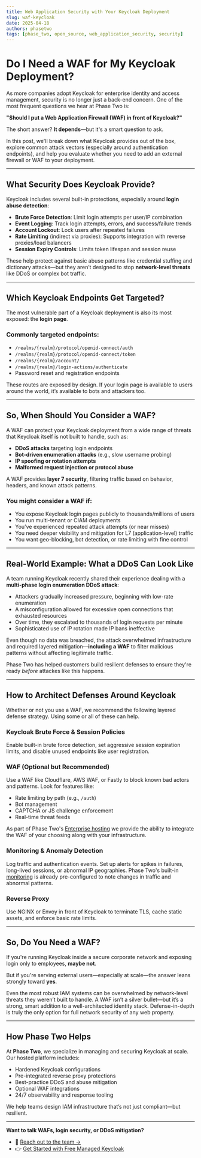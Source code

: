 ```yaml
---
title: Web Application Security with Your Keycloak Deployment
slug: waf-keycloak
date: 2025-04-18
authors: phasetwo
tags: [phase_two, open_source, web_application_security, security]
---
```


# Do I Need a WAF for My Keycloak Deployment?

As more companies adopt Keycloak for enterprise identity and access management, security is no longer just a back-end concern. One of the most frequent questions we hear at Phase Two is:

**"Should I put a Web Application Firewall (WAF) in front of Keycloak?"**

The short answer? **It depends**—but it's a smart question to ask.

In this post, we'll break down what Keycloak provides out of the box, explore common attack vectors (especially around authentication endpoints), and help you evaluate whether you need to add an external firewall or WAF to your deployment.

<!-- truncate -->

---

## What Security Does Keycloak Provide?

Keycloak includes several built-in protections, especially around **login abuse detection**:

- **Brute Force Detection**: Limit login attempts per user/IP combination
- **Event Logging**: Track login attempts, errors, and success/failure trends
- **Account Lockout**: Lock users after repeated failures
- **Rate Limiting** (indirect via proxies): Supports integration with reverse proxies/load balancers
- **Session Expiry Controls**: Limits token lifespan and session reuse

These help protect against basic abuse patterns like credential stuffing and dictionary attacks—but they aren’t designed to stop **network-level threats** like DDoS or complex bot traffic.

---

## Which Keycloak Endpoints Get Targeted?

The most vulnerable part of a Keycloak deployment is also its most exposed: the **login page**.

### Commonly targeted endpoints:

- `/realms/{realm}/protocol/openid-connect/auth`
- `/realms/{realm}/protocol/openid-connect/token`
- `/realms/{realm}/account/`
- `/realms/{realm}/login-actions/authenticate`
- Password reset and registration endpoints

These routes are exposed by design. If your login page is available to users around the world, it’s available to bots and attackers too.

---

## So, When Should You Consider a WAF?

A WAF can protect your Keycloak deployment from a wide range of threats that Keycloak itself is not built to handle, such as:

- **DDoS attacks** targeting login endpoints
- **Bot-driven enumeration attacks** (e.g., slow username probing)
- **IP spoofing or rotation attempts**
- **Malformed request injection or protocol abuse**

A WAF provides **layer 7 security**, filtering traffic based on behavior, headers, and known attack patterns.

### You might consider a WAF if:

- You expose Keycloak login pages publicly to thousands/millions of users
- You run multi-tenant or CIAM deployments
- You’ve experienced repeated attack attempts (or near misses)
- You need deeper visibility and mitigation for L7 (application-level) traffic
- You want geo-blocking, bot detection, or rate limiting with fine control

---

## Real-World Example: What a DDoS Can Look Like

A team running Keycloak recently shared their experience dealing with a **multi-phase login enumeration DDoS attack**:

- Attackers gradually increased pressure, beginning with low-rate enumeration
- A misconfiguration allowed for excessive open connections that exhausted resources
- Over time, they escalated to thousands of login requests per minute
- Sophisticated use of IP rotation made IP bans ineffective

Even though no data was breached, the attack overwhelmed infrastructure and required layered mitigation—**including a WAF** to filter malicious patterns without affecting legitimate traffic.

Phase Two has helped customers build resilient defenses to ensure they're ready _before_ attackes like this happens.

---

## How to Architect Defenses Around Keycloak

Whether or not you use a WAF, we recommend the following layered defense strategy. Using some or all of these can help.

### Keycloak Brute Force & Session Policies

Enable built-in brute force detection, set aggressive session expiration limits, and disable unused endpoints like user registration.

### WAF (Optional but Recommended)

Use a WAF like Cloudflare, AWS WAF, or Fastly to block known bad actors and patterns. Look for features like:

- Rate limiting by path (e.g., `/auth`)
- Bot management
- CAPTCHA or JS challenge enforcement
- Real-time threat feeds

As part of Phase Two's [Enterprise hosting](/hosting) we provide the ability to integrate the WAF of your choosing along with your infrastructure.

### Monitoring & Anomaly Detection

Log traffic and authentication events. Set up alerts for spikes in failures, long-lived sessions, or abnormal IP geographies. Phase Two's built-in [monitoring](/hosting) is already pre-configured to note changes in traffic and abnormal patterns.

### Reverse Proxy

Use NGINX or Envoy in front of Keycloak to terminate TLS, cache static assets, and enforce basic rate limits.

---

## So, Do You Need a WAF?

If you're running Keycloak inside a secure corporate network and exposing login only to employees, **maybe not**.

But if you're serving external users—especially at scale—the answer leans strongly toward **yes**.

Even the most robust IAM systems can be overwhelmed by network-level threats they weren’t built to handle. A WAF isn’t a silver bullet—but it’s a strong, smart addition to a well-architected identity stack. Defense-in-depth is truly the only option for full network security of any web property.

---

## How Phase Two Helps

At **Phase Two**, we specialize in managing and securing Keycloak at scale. Our hosted platform includes:

- Hardened Keycloak configurations
- Pre-integrated reverse proxy protections
- Best-practice DDoS and abuse mitigation
- Optional WAF integrations
- 24/7 observability and response tooling

We help teams design IAM infrastructure that’s not just compliant—but resilient.

---

**Want to talk WAFs, login security, or DDoS mitigation?**

- 📩 [Reach out to the team →](mailto:sales@phasetwo.io)
- 👉 [Get Started with Free Managed Keycloak](https://dash.phasetwo.io/)
